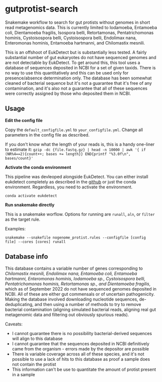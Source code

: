 # gutprotist-search
Snakemake workflow to search for gut protists without genomes in short read metagenomics data. This is currently limited to Iodamoeba, Entamoeba coli, Dientamoeba fragilis, Isospora belli, Retortamonas, Pentatrichomonas hominis, Cystoisospora belli, Cystoisospora belli, Endolimax nana, Enteromonas hominis, Entamoeba hartmanni, and Chilomastix mesnili.

This is an offshoot of EukDetect but is substantially less tested. A fairly substantial number of gut eukaryotes do not have sequenced genomes and are not detectable by EukDetect. To get around this, this tool uses a database of sequences deposited in NCBI for a set of given taxids. There is no way to use this quantitatively and this can be used only for presence/absence determination only. The database has been somewhat cleaned of bacterial sequence but it's not a guarantee that it's free of any contamination, and it's also not a guarantee that all of these sequences were correctly assigned by those who deposited them in NCBI.

## Usage

**Edit the config file**

Copy the `default_configfile.yml` to `your_configfile.yml`. Change all parameters in the config file as described.

If you don't know what the length of your reads is, this is a handy one-liner to estimate it: `gzip -dc {file.fastq.gz} | head -n 10000 | awk '{ if (NR%4==2){count++; bases += length}} END{printf "%3.0f\n", bases/count}'`

**Activate the conda environment**

This pipeline was devleoped alongside EukDetect. You can either install eukdetect completely as described in the [github](https://github.com/allind/EukDetect) or just the conda environment. Regardless, you need to activate the environment.

`conda activate eukdetect`

**Run snakemake directly**

This is a snakemake worflow. Options for running are `runall`, `aln`, or `filter` as the target rule.

Examples:
```
snakemake --snakefile nogenome_protist.rules --configfile [config file] --cores [cores] runall
```

## Database info

This database contains a variable number of genes corresponding to <i> Chilomastix mesnili, Endolimax nana, Entamoeba coli, Entamoeba hartmanni, Enteromonas hominis, Iodamoeba sp., Cystoisospora belli, Pentatrichomonas hominis, Retortamonas sp., and Dientamoeba fragilis</i>, which as of September 2022 do not have sequenced genomes deposited in NCBI. All of these are either gut commensals or of uncertain pathogenicity. Making the database involved downloading nucleotide sequences, de-deduplicating, and then using a number of methods to try to remove bacterial contamination (aligning simulated bacterial reads, aligning real gut metagenomic data and filtering out obviously spurious reads).

Caveats:
- I cannot guarantee there is no possibility bacterial-derived sequences will align to this database
- I cannot guarantee that the sequences deposited in NCBI definitively came from the organism - errors made by the depositor are possible
- There is variable coverage across all of these species, and it's not possible to use a lack of hits to this database as proof a sample does not contain the protist
- This information can't be use to quantitate the amount of protist present in a sample
